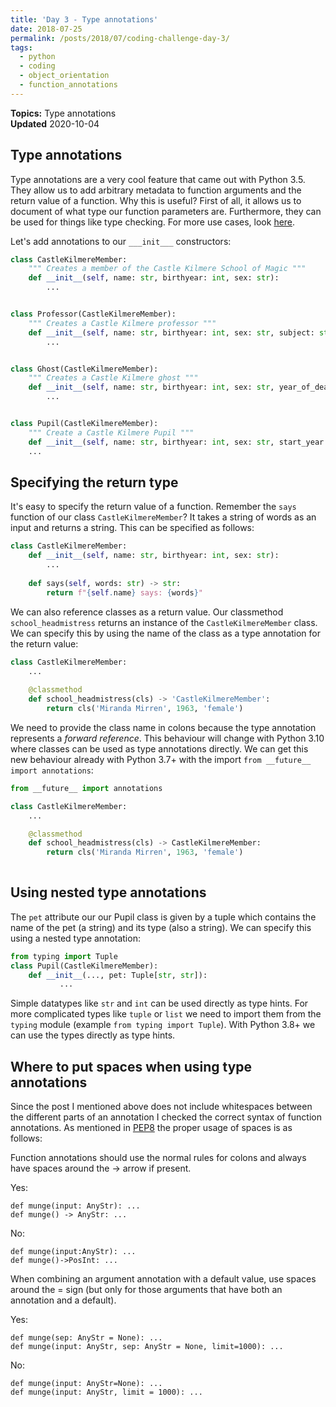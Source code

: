 ```yaml
---
title: 'Day 3 - Type annotations'
date: 2018-07-25
permalink: /posts/2018/07/coding-challenge-day-3/
tags:
  - python
  - coding
  - object_orientation
  - function_annotations
---
```


**Topics:** Type annotations     
**Updated** 2020-10-04      

## Type annotations
Type annotations are a very cool feature that came out with Python 3.5. They allow us to add arbitrary metadata to function arguments and the return value of a function. Why this is useful? First of all, it allows us to document of what type our function parameters are. Furthermore, they can be used for things like type checking. For more use cases, look [here](https://www.python.org/dev/peps/pep-3107/). 
   
   
Let's add annotations to our `___init___` constructors:

```python
class CastleKilmereMember:
    """ Creates a member of the Castle Kilmere School of Magic """
    def __init__(self, name: str, birthyear: int, sex: str):
        ...


class Professor(CastleKilmereMember):
    """ Creates a Castle Kilmere professor """
    def __init__(self, name: str, birthyear: int, sex: str, subject: str):
        ...


class Ghost(CastleKilmereMember):
    """ Creates a Castle Kilmere ghost """
    def __init__(self, name: str, birthyear: int, sex: str, year_of_death: int):
        ...


class Pupil(CastleKilmereMember):
    """ Create a Castle Kilmere Pupil """
    def __init__(self, name: str, birthyear: int, sex: str, start_year: int, pet=None):
	...
```

## Specifying the return type
It's easy to specify the return value of a function. Remember the `says` function of our class `CastleKilmereMember`? It takes a string of words as an input and returns a string. This can be
specified as follows:

```python
class CastleKilmereMember:
    def __init__(self, name: str, birthyear: int, sex: str):
    	...
        
    def says(self, words: str) -> str:
        return f"{self.name} says: {words}"
```

We can also reference classes as a return value. Our classmethod `school_headmistress` returns an instance of the `CastleKilmereMember` class. We can specify this by using the name of the class as a type annotation for the return value:

```python
class CastleKilmereMember:
    ...
        
    @classmethod
    def school_headmistress(cls) -> 'CastleKilmereMember':
        return cls('Miranda Mirren', 1963, 'female')
```

We need to provide the class name in colons because the type annotation represents a *forward reference*. This behaviour will change with Python 3.10 where classes can be used as type annotations directly. We can get this new behaviour already with Python 3.7+ with the import `from __future__ import annotations`:

```python
from __future__ import annotations

class CastleKilmereMember:
    ...

    @classmethod
    def school_headmistress(cls) -> CastleKilmereMember:
        return cls('Miranda Mirren', 1963, 'female')
        
```
   
## Using nested type annotations
The `pet` attribute our our Pupil class is given by a tuple which contains the name of the pet (a string) and its type (also a string). We can specify this using a nested type annotation: 

```python
from typing import Tuple
class Pupil(CastleKilmereMember):
    def __init__(..., pet: Tuple[str, str]):
           ...
```

Simple datatypes like `str` and `int` can be used directly as type hints. For more complicated types like `tuple` or `list` we need to import them from the `typing` module (example `from typing import Tuple`). With Python 3.8+ we can use the types directly as type hints.

## Where to put spaces when using type annotations
Since the post I mentioned above does not include whitespaces between the different parts of an annotation I checked the correct syntax of function annotations. As mentioned in [PEP8](https://www.python.org/dev/peps/pep-0008/?) the proper usage of spaces is as follows:   
   
Function annotations should use the normal rules for colons and always have spaces around the -> arrow if present. 

Yes:

```
def munge(input: AnyStr): ...
def munge() -> AnyStr: ...
```

No:

```
def munge(input:AnyStr): ...
def munge()->PosInt: ...
```

When combining an argument annotation with a default value, use spaces around the = sign (but only for those arguments that have both an annotation and a default).

Yes:

```
def munge(sep: AnyStr = None): ...
def munge(input: AnyStr, sep: AnyStr = None, limit=1000): ...
```

No:

```
def munge(input: AnyStr=None): ...
def munge(input: AnyStr, limit = 1000): ...
```
